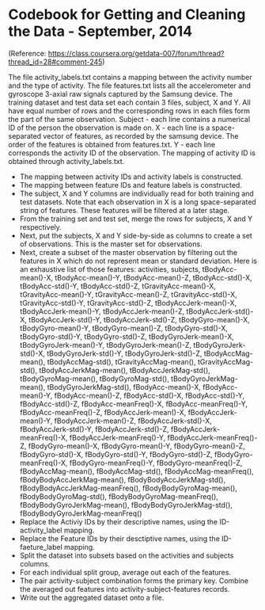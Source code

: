 Codebook for Getting and Cleaning the Data - September, 2014 
============================================================

(Reference: https://class.coursera.org/getdata-007/forum/thread?thread_id=28#comment-245)

The file activity_labels.txt contains a mapping between the activity number and the type of activity.
The file features.txt lists all the accelerometer and gyroscope 3-axial raw signals captured by the Samsung device.
The training dataset and test data set each contain 3 files, subject, X and Y. All have equal number of rows and the corresponding rows in each files form the part of the same observation.
	Subject - each line contains a numerical ID of the person the observation is made on.
	X - each line is a space-separated vector of features, as recorded by the samsung device. The order of the features is obtained from features.txt.
	Y - each line corresponds the activity ID of the observation. The mapping of activity ID is obtained through activity_labels.txt.

* The mapping between activity IDs and activity labels is constructed.
* The mapping between feature IDs and feature labels is constructed.
* The subject, X and Y columns are individually read for both training and test datasets. Note that each observation in X is a long space-separated string of features. These features will be filtered at a later stage.
* From the training set and test set, merge the rows for subjects, X and Y respectively.
* Next, put the subjects, X and Y side-by-side as columns to create a set of observations. This is the master set for observations.
* Next, create a subset of the master observation by filtering out the features in X which do not represent mean or standard deviation.
	Here is an exhaustive list of those features: activities, subjects, tBodyAcc-mean()-X, tBodyAcc-mean()-Y, tBodyAcc-mean()-Z, tBodyAcc-std()-X, tBodyAcc-std()-Y, tBodyAcc-std()-Z, tGravityAcc-mean()-X, tGravityAcc-mean()-Y, tGravityAcc-mean()-Z, tGravityAcc-std()-X, tGravityAcc-std()-Y, tGravityAcc-std()-Z, tBodyAccJerk-mean()-X, tBodyAccJerk-mean()-Y, tBodyAccJerk-mean()-Z, tBodyAccJerk-std()-X, tBodyAccJerk-std()-Y, tBodyAccJerk-std()-Z, tBodyGyro-mean()-X, tBodyGyro-mean()-Y, tBodyGyro-mean()-Z, tBodyGyro-std()-X, tBodyGyro-std()-Y, tBodyGyro-std()-Z, tBodyGyroJerk-mean()-X, tBodyGyroJerk-mean()-Y, tBodyGyroJerk-mean()-Z, tBodyGyroJerk-std()-X, tBodyGyroJerk-std()-Y, tBodyGyroJerk-std()-Z, tBodyAccMag-mean(), tBodyAccMag-std(), tGravityAccMag-mean(), tGravityAccMag-std(), tBodyAccJerkMag-mean(), tBodyAccJerkMag-std(), tBodyGyroMag-mean(), tBodyGyroMag-std(), tBodyGyroJerkMag-mean(), tBodyGyroJerkMag-std(), fBodyAcc-mean()-X, fBodyAcc-mean()-Y, fBodyAcc-mean()-Z, fBodyAcc-std()-X, fBodyAcc-std()-Y, fBodyAcc-std()-Z, fBodyAcc-meanFreq()-X, fBodyAcc-meanFreq()-Y, fBodyAcc-meanFreq()-Z, fBodyAccJerk-mean()-X, fBodyAccJerk-mean()-Y, fBodyAccJerk-mean()-Z, fBodyAccJerk-std()-X, fBodyAccJerk-std()-Y, fBodyAccJerk-std()-Z, fBodyAccJerk-meanFreq()-X, fBodyAccJerk-meanFreq()-Y, fBodyAccJerk-meanFreq()-Z, fBodyGyro-mean()-X, fBodyGyro-mean()-Y, fBodyGyro-mean()-Z, fBodyGyro-std()-X, fBodyGyro-std()-Y, fBodyGyro-std()-Z, fBodyGyro-meanFreq()-X, fBodyGyro-meanFreq()-Y, fBodyGyro-meanFreq()-Z, fBodyAccMag-mean(), fBodyAccMag-std(), fBodyAccMag-meanFreq(), fBodyBodyAccJerkMag-mean(), fBodyBodyAccJerkMag-std(), fBodyBodyAccJerkMag-meanFreq(), fBodyBodyGyroMag-mean(), fBodyBodyGyroMag-std(), fBodyBodyGyroMag-meanFreq(), fBodyBodyGyroJerkMag-mean(), fBodyBodyGyroJerkMag-std(), fBodyBodyGyroJerkMag-meanFreq()
* Replace the Activiy IDs by their descriptive names, using the ID-activity_label mapping.
* Replace the Feature IDs by their desctiptive names, using the ID-faeture_label mapping.
* Split the dataset into subsets based on the activities and subjects columns.
* For each individual split group, average out each of the features.
* The pair activity-subject combination forms the primary key. Combine the averaged out features into activity-subject-features records.
* Write out the aggregated dataset onto a file.